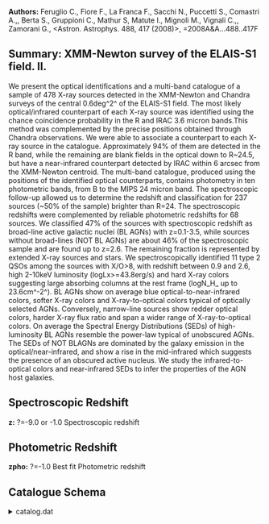 **Authors:** Feruglio C., Fiore F., La Franca F., Sacchi N., Puccetti S., Comastri A.,, Berta S., Gruppioni C., Mathur S, Matute I., Mignoli M., Vignali C.,, Zamorani G., <Astron. Astrophys. 488, 417 (2008)>, =2008A&A...488..417F

## Summary: XMM-Newton survey of the ELAIS-S1 field. II. 

We present the optical identifications and a multi-band catalogue of a sample of 478 X-ray sources detected in the XMM-Newton and Chandra surveys of the central 0.6deg^2^ of the ELAIS-S1 field. The most likely optical/infrared counterpart of each X-ray source was identified using the chance coincidence probability in the R and IRAC 3.6 micron bands.This method was complemented by the precise positions obtained through Chandra observations. We were able to associate a counterpart to each X-ray source in the catalogue. Approximately 94% of them are detected in the R band, while the remaining are blank fields in the optical down to R~24.5, but have a near-infrared counterpart detected by IRAC within 6 arcsec from the XMM-Newton centroid. The multi-band catalogue, produced using the positions of the identified optical counterparts, contains photometry in ten photometric bands, from B to the MIPS 24 micron band. The spectroscopic follow-up allowed us to determine the redshift and classification for 237 sources (~50% of the sample) brighter than R=24. The spectroscopic redshifts were complemented by reliable photometric redshifts for 68 sources. We classified 47% of the sources with spectroscopic redshift as broad-line active galactic nuclei (BL AGNs) with z=0.1-3.5, while sources without broad-lines (NOT BL AGNs) are about 46% of the spectroscopic sample and are found up to z=2.6. The remaining fraction is represented by extended X-ray sources and stars. We spectroscopically identified 11 type 2 QSOs among the sources with X/O>8, with redshift between 0.9 and 2.6, high 2-10keV luminosity (logLx>=43.8erg/s) and hard X-ray colors suggesting large absorbing columns at the rest frame (logN_H_ up to 23.6cm^-2^). BL AGNs show on average blue optical-to-near-infrared colors, softer X-ray colors and X-ray-to-optical colors typical of optically selected AGNs. Conversely, narrow-line sources show redder optical colors, harder X-ray flux ratio and span a wider range of X-ray-to-optical colors. On average the Spectral Energy Distributions (SEDs) of high-luminosity BL AGNs resemble the power-law typical of unobscured AGNs. The SEDs of NOT BLAGNs are dominated by the galaxy emission in the optical/near-infrared, and show a rise in the mid-infrared which suggests the presence of an obscured active nucleus. We study the infrared-to-optical colors and near-infrared SEDs to infer the properties of the AGN host galaxies.

## Spectroscopic Redshift 
 
**z:** ?=-9.0 or -1.0 Spectroscopic redshift 
 

## Photometric Redshift 
 
**zpho:** ?=-1.0 Best fit Photometric redshift 
 

## Catalogue Schema

<details>
<summary>catalog.dat</summary>

| Bytes   | Format   | Units     | Label          | Explanations                                                    |
|:--------|:---------|:----------|:---------------|:----------------------------------------------------------------|
| 1- 3    | I3       | ---       | XMMES1         | [1/479] XMM sequential number                                   |
| 5- 11   | F7.5     | deg       | RAdeg          | XMM Right ascension (J2000.0)                                   |
| 13- 21  | F9.5     | deg       | DEdeg          | XMM Declination (J2000.0)                                       |
| 23- 34  | E12.7    | mW/m2     | FX0.5-10       | Flux 0.5-10keV                                                  |
| 36- 40  | F5.2     | ---       | SN0.5-10       | S/N in 0.5-10keV band                                           |
| 42- 53  | E12.7    | mW/m2     | e_FX0.5-10     | ?=99.0 Error on Flux 0.5-10keV                                  |
| 55- 66  | E12.7    | mW/m2     | FX2-10         | Flux 2-10keV band                                               |
| 68- 72  | F5.2     | ---       | SN2-10         | S/N in 2-10keV band                                             |
| 74- 85  | E12.7    | mW/m2     | e_FX2-10       | ?=99.0 Error on Flux 2-10keV                                    |
| 87- 98  | E12.7    | mW/m2     | FX0.5-2        | Flux 0.5-2keV band                                              |
| 100-104 | F5.2     | ---       | SNX0.5-2       | S/N in 0.5-2keV band                                            |
| 106-117 | E12.7    | mW/m2     | e_FX0.5-2      | ?=99.0 Error on Flux 0.5-2keV                                   |
| 119-130 | E12.7    | mW/m2     | FX5-10         | Flux 5-10 keV band                                              |
| 132-135 | F4.2     | ---       | SNFX5-10       | S/N in 5-10keV band                                             |
| 137-148 | E12.7    | mW/m2     | e_FX5-10       | ?=99.0 Error on Flux 5-10keV                                    |
| 150-153 | I4       | ---       | Chandra        | ?=-999 Chandra ID                                               |
| 155-163 | F9.6     | deg       | RACdeg         | ?=-9.9999 Chandra Right ascension (J2000.0)                     |
| 165-173 | F9.5     | deg       | DECdeg         | ?=-99. Chandra Declination (J2000.0)                            |
| 175     | I1       | ---       | covCh          | [0/1] Flag, if area is covered by Chandra                       |
| 177-182 | I6       | ---       | ESIS           | ?=0 ID in ESIS catalog                                          |
| 184-195 | F12.9    | deg       | RAEdeg         | ?=-9.9999 Right ascension (J2000.0)                             |
| 199-211 | F13.9    | deg       | DEEdeg         | ?=-99. Declination (J2000.0) in ESIS catalog                    |
| 213     | A1       | ---       | l_BmagE        | Limit flag on BmagE                                             |
| 214-219 | F6.3     | mag       | BmagE          | ?=99.0 B band magnitude (Vega) from ESIS                        |
| 221-227 | F7.4     | mag       | e_BmagE        | ?=99.0 B mag error                                              |
| 229     | A1       | ---       | l_VmagE        | Limit flag on VmagE                                             |
| 230-235 | F6.3     | mag       | VmagE          | ?=99.0 V band magnitude (Vega) from                             |
| 237-243 | F7.4     | mag       | e_VmagE        | ?=99.0 V mag error                                              |
| 245     | A1       | ---       | l_RmagE        | Limit flag on RmagE                                             |
| 246-251 | F6.3     | mag       | RmagE          | ?=99.0 R band magnitude (Vega) from                             |
| 253-259 | F7.4     | mag       | e_RmagE        | ?=99.0 R mag error                                              |
| 261-270 | F10.7    | deg       | RAVdeg         | ?=99. VIMOS/VLT Right ascension (J2000.0)                       |
| 272-282 | F11.7    | deg       | DEVdeg         | ?=99. VIMOS/VLT Declination (J2000.0)                           |
| 284     | A1       | ---       | l_RmagBest     | Limit flag on RmagBest                                          |
| 285-289 | F5.2     | mag       | RmagBest       | ?=99. R band magnitude (Vega) from VIMOS                        |
| 291-295 | F5.2     | mag       | e_RmagBest     | ?=99.0 R mag error                                              |
| 297-303 | F7.4     | ---       | Rell           | ?=99.0 Ellipticity in R band                                    |
| 305-306 | I2       | ---       | Rflg           | ?=99 Sextractor flags in R band                                 |
| 308-314 | F7.2     | ---       | Rs/g           | ?=99.0 Star/galaxy separation in R band                         |
| 0       | for      | galaxy)   | 316-320        | F5.3  ---     ProbOpt   Chance coincidence probability (R band) |
| 322-326 | F5.2     | arcsec    | DXOpt          | ?=99.0 X-ray to optical position offset                         |
| 329-337 | F9.6     | deg       | RAOdeg         | ?=-99.0 J-band Right ascension (J2000.0)                        |
| 339-347 | F9.5     | deg       | DEOdeg         | ?=-99.0 J-band Declination (J2000.0)                            |
| 349-353 | F5.2     | mag       | JmagBest       | ?=99.0 J band magnitude (Vega)                                  |
| 355-359 | F5.2     | mag       | e_JmagBest     | ?=99.0 J mag error                                              |
| 361     | A1       | ---       | l_Kmag         | Limit flag on Kmag                                              |
| 362-366 | F5.2     | mag       | Kmag           | ?=99.0 K band magnitude (Vega) (mag_best)                       |
| 368-374 | F7.4     | mag       | e_Kmag         | ?=99.0 K mag error                                              |
| 376-384 | F9.4     | ---       | Kell           | ?=99.0 Ellipticity in K band                                    |
| 386-387 | I2       | ---       | Kflg           | ?=99 Sextractor flags in K band                                 |
| 389-393 | F5.2     | ---       | Ks/g           | ?=99.0 Star/galaxy separation in K band                         |
| 0       | for      | galaxy)   | 395-400        | I6    ---     IRAC      ?=0 Swire IRAC ID                       |
| 402-411 | F10.6    | deg       | RAIdeg         | ?=-99.0 IRAC Right ascension (J2000.0)                          |
| 413-421 | F9.5     | deg       | DEIdeg         | ?=-99.0 IRAC Declination (J2000.0)                              |
| 423-430 | F8.2     | uJy       | F3.6um         | ?=-999.0 IRAC 3.6um flux                                        |
| 432-436 | F5.2     | uJy       | e_F3.6um       | ?=99.0 IRAC 3.6um flux error                                    |
| 437-445 | F9.2     | uJy       | F4.5um         | ?=-999.0 IRAC 4.5um flux                                        |
| 447-451 | F5.2     | uJy       | e_F4.5um       | ?=99.0 IRAC 4.5um flux error                                    |
| 453-460 | F8.2     | uJy       | F5.8um         | ?=-999.0 IRAC 5.8um flux                                        |
| 462-466 | F5.2     | uJy       | e_F5.8um       | ?=99.0 IRAC 5.8um flux error                                    |
| 468-475 | F8.2     | uJy       | F8.0um         | ?=-999.0 IRAC 8.0um flux                                        |
| 478-482 | F5.2     | uJy       | e_F8.0um       | ?=99.0 IRAC 8.0um flux error                                    |
| 484-491 | F8.2     | uJy       | F24um          | ?=-999.0 MIPS 24um flux                                         |
| 494-498 | F5.2     | uJy       | e_F24um        | ?=99.0 MIPS 24um flux error                                     |
| 500-504 | F5.2     | arcsec    | DXIR           | ?=-9.0 X-ray to IRAC position offset                            |
| 506-511 | F6.3     | ---       | ProbIR         | ?=-9.0 Chance coincidence probability                           |
| 6       | micron)  | 513-515   | F3.1           | ---     Tel       Photometry from : 2.2=ESO/WFI  8.0=VIMOS/VLT  |
| 517-520 | I4       | ---       | SpID           | Spectrum ID (unexplained)                                       |
| 522-526 | I5       | ---       | SpCode         | Spectrum code (unexplained)                                     |
| 528-534 | F7.4     | ---       | z              | ?=-9.0 or -1.0 Spectroscopic redshift                           |
| 536-539 | F4.1     | ---       | q_z            | ?=-9.0 Redshift quality flag (1)                                |
| 541-542 | I2       | ---       | Class          | ?=-9.0 Classification (2)                                       |
| 544-546 | I3       | ---       | Inst           | Instrument (3)                                                  |
| 548-549 | I2       | ---       | SED            | ?=0 SED classification (4)                                      |
| 551-557 | F7.4     | ---       | zpho           | ?=-1.0 Best fit Photometric redshift                            |
| 559-575 | E17.8    | ---       | chi2           | ?=0.0 Chi squared for Photometric redshift fit                  |
| 2       | =        | secure    | 1              | = only 1 emission line                                          |
| 1       | =        | tentative | Note           | (2): Classification as follows:                                 |
| 1       | =        | type      | 1              | AGN                                                             |
| 2       | =        | emission  | line           | galaxy                                                          |
| 3       | =        | galaxy    | without        | emission lines                                                  |
| 4       | =        | star      | 5              | = type 2 AGN                                                    |
| 6       | =        | galaxies  | associated     | to extended sources (clusters)                                  |
| 15      | =        | spectra   | of             | bright sources from La Franca et al. (2004,                     |
| 73      | =        | VIMOS/VLT | 75             | = VIMOS/VLT                                                     |
| 77      | =        | FORS2/VLT | 78             | = FORS2/VLT                                                     |
| 360     | =        | EFOSC/VLT | Note           | (4): SED classification as follows:                             |
| 0       | =        | no        | classification | 2 = early-type-like                                             |
| 3       | =        | infrared  | excess         | 4 = infrared excess                                             |
| 5       | =        | dominated | by             | emission features                                               |
| 11      | =        | optically | blue           | power-law                                                       |
| 12      | =        | optically | red            | power-law                                                       |

**Note**: Spectroscopic redshift quality flag as follows:
      2 = secure
      1 = only 1 emission line
     <1 = tentative
Note (2): Classification as follows:
      1 = type 1 AGN
      2 = emission line galaxy
      3 = galaxy without emission lines
      4 = star
      5 = type 2 AGN
      6 = galaxies associated to extended sources (clusters)
Note (3): Instrument code as follows:
     15 = spectra of bright sources from La Franca et al. (2004,
          Cat. <J/AJ/127/3075>
     73 = VIMOS/VLT
     75 = VIMOS/VLT
     77 = FORS2/VLT
     78 = FORS2/VLT
    360 = EFOSC/VLT
Note (4): SED classification as follows:
      0 = no classification
      2 = early-type-like
      3 = infrared excess
      4 = infrared excess
      5 = dominated by emission features
     11 = optically blue power-law
     12 = optically red power-law

</details>
